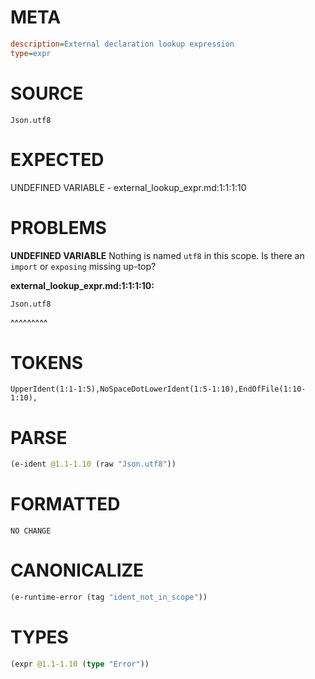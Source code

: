 # META
~~~ini
description=External declaration lookup expression
type=expr
~~~
# SOURCE
~~~roc
Json.utf8
~~~
# EXPECTED
UNDEFINED VARIABLE - external_lookup_expr.md:1:1:1:10
# PROBLEMS
**UNDEFINED VARIABLE**
Nothing is named `utf8` in this scope.
Is there an `import` or `exposing` missing up-top?

**external_lookup_expr.md:1:1:1:10:**
```roc
Json.utf8
```
^^^^^^^^^


# TOKENS
~~~zig
UpperIdent(1:1-1:5),NoSpaceDotLowerIdent(1:5-1:10),EndOfFile(1:10-1:10),
~~~
# PARSE
~~~clojure
(e-ident @1.1-1.10 (raw "Json.utf8"))
~~~
# FORMATTED
~~~roc
NO CHANGE
~~~
# CANONICALIZE
~~~clojure
(e-runtime-error (tag "ident_not_in_scope"))
~~~
# TYPES
~~~clojure
(expr @1.1-1.10 (type "Error"))
~~~

